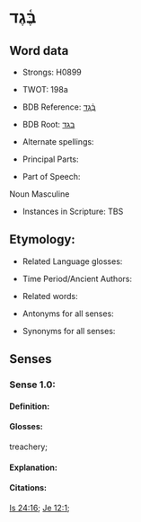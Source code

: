 # בֶּ֫גֶד

<!-- Status: S2="NeedsEdits" -->
<!-- Lexica used for edits:   -->

## Word data

* Strongs: H0899

* TWOT: 198a

* BDB Reference: [בֶּ֫גֶד](rc://en/bdb/dict/b.ae.ab)

* BDB Root: [בגד](rc://en/bdb/dict/b.ae.aa)

* Alternate spellings:

* Principal Parts:

* Part of Speech:

Noun Masculine 

* Instances in Scripture: TBS

## Etymology:

* Related Language glosses:

* Time Period/Ancient Authors:

* Related words:

* Antonyms for all senses:

* Synonyms for all senses:

## Senses

### Sense 1.0:

#### Definition:

#### Glosses:

treachery; 

#### Explanation:

#### Citations:

[Is 24:16](rc://he/uhb/book/isa/24/16); [Je 12:1](rc://he/uhb/book/jer/12/1); 

